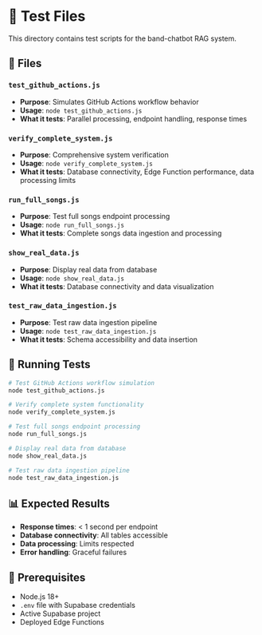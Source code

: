 # 🧪 Test Files

This directory contains test scripts for the band-chatbot RAG system.

## 📁 Files

### `test_github_actions.js`
- **Purpose**: Simulates GitHub Actions workflow behavior
- **Usage**: `node test_github_actions.js`
- **What it tests**: Parallel processing, endpoint handling, response times

### `verify_complete_system.js`
- **Purpose**: Comprehensive system verification
- **Usage**: `node verify_complete_system.js`
- **What it tests**: Database connectivity, Edge Function performance, data processing limits

### `run_full_songs.js`
- **Purpose**: Test full songs endpoint processing
- **Usage**: `node run_full_songs.js`
- **What it tests**: Complete songs data ingestion and processing

### `show_real_data.js`
- **Purpose**: Display real data from database
- **Usage**: `node show_real_data.js`
- **What it tests**: Database connectivity and data visualization

### `test_raw_data_ingestion.js`
- **Purpose**: Test raw data ingestion pipeline
- **Usage**: `node test_raw_data_ingestion.js`
- **What it tests**: Schema accessibility and data insertion

## 🚀 Running Tests

```bash
# Test GitHub Actions workflow simulation
node test_github_actions.js

# Verify complete system functionality
node verify_complete_system.js

# Test full songs endpoint processing
node run_full_songs.js

# Display real data from database
node show_real_data.js

# Test raw data ingestion pipeline
node test_raw_data_ingestion.js
```

## 📊 Expected Results

- **Response times**: < 1 second per endpoint
- **Database connectivity**: All tables accessible
- **Data processing**: Limits respected
- **Error handling**: Graceful failures

## 🔧 Prerequisites

- Node.js 18+
- `.env` file with Supabase credentials
- Active Supabase project
- Deployed Edge Functions
